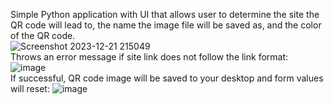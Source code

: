 Simple Python application with UI that allows user to determine the site the QR code will lead to, the name the image file will be saved as, and the color of the QR code.
<br>
![Screenshot 2023-12-21 215049](https://github.com/cmtnguyen/QRCode-Generator/assets/66109485/7d4dff78-4dac-4184-a3e0-96cb08b68652)
<br>
Throws an error message if site link does not follow the link format:
![image](https://github.com/cmtnguyen/QRCode-Generator/assets/66109485/81249cd6-3a56-4783-b5ee-6680a95704b1)
<br>
If successful, QR code image will be saved to your desktop and form values will reset:
![image](https://github.com/cmtnguyen/QRCode-Generator/assets/66109485/1328ff9b-2bfd-4d5b-aa67-61fc48637cd8)

